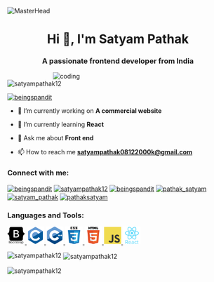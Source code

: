 ![MasterHead](https://1.bp.blogspot.com/-7A4WynwLsMw/XbBpCXG8fHI/AAAAAAAAMt4/uOa1bpLskYgrwGbllhSu2SDj_Mig8SXJQCLcBGAsYHQ/s1600/2000_600px.gif)

<h1 align="center">Hi 👋, I'm Satyam Pathak</h1>
<h3 align="center">A passionate frontend developer from India</h3>
<img align="right" alt="coding" width="400" src="https://gifdb.com/images/high/animated-man-computer-coding-nae6mec378lsg1i3.gif">

<p align="left"> <img src="https://komarev.com/ghpvc/?username=satyampathak12&label=Profile%20views&color=0e75b6&style=flat" alt="satyampathak12" /> </p>
<p align="left"> <a href="https://twitter.com/beingspandit" target="blank"><img src="https://img.shields.io/twitter/follow/beingspandit?logo=twitter&style=for-the-badge" alt="beingspandit" /></a> </p>

- 🔭 I’m currently working on **A commercial website**

- 🌱 I’m currently learning **React**

- 💬 Ask me about **Front end**

- 📫 How to reach me **satyampathak08122000k@gmail.com**

<h3 align="left">Connect with me:</h3>
<p align="left">
<a href="https://twitter.com/beingspandit" target="blank"><img align="center" src="https://raw.githubusercontent.com/rahuldkjain/github-profile-readme-generator/master/src/images/icons/Social/twitter.svg" alt="beingspandit" height="30" width="40" /></a>
<a href="https://linkedin.com/in/satyampathak12" target="blank"><img align="center" src="https://raw.githubusercontent.com/rahuldkjain/github-profile-readme-generator/master/src/images/icons/Social/linked-in-alt.svg" alt="satyampathak12" height="30" width="40" /></a>
<a href="https://instagram.com/beingspandit" target="blank"><img align="center" src="https://raw.githubusercontent.com/rahuldkjain/github-profile-readme-generator/master/src/images/icons/Social/instagram.svg" alt="beingspandit" height="30" width="40" /></a>
<a href="https://www.codechef.com/users/pathak_satyam" target="blank"><img align="center" src="https://cdn.jsdelivr.net/npm/simple-icons@3.1.0/icons/codechef.svg" alt="pathak_satyam" height="30" width="40" /></a>
<a href="https://codeforces.com/profile/satyam_pathak" target="blank"><img align="center" src="https://raw.githubusercontent.com/rahuldkjain/github-profile-readme-generator/master/src/images/icons/Social/codeforces.svg" alt="satyam_pathak" height="30" width="40" /></a>
<a href="https://www.leetcode.com/pathaksatyam" target="blank"><img align="center" src="https://raw.githubusercontent.com/rahuldkjain/github-profile-readme-generator/master/src/images/icons/Social/leet-code.svg" alt="pathaksatyam" height="30" width="40" /></a>
</p>

<h3 align="left">Languages and Tools:</h3>
<p align="left"> <a href="https://getbootstrap.com" target="_blank" rel="noreferrer"> <img src="https://raw.githubusercontent.com/devicons/devicon/master/icons/bootstrap/bootstrap-plain-wordmark.svg" alt="bootstrap" width="40" height="40"/> </a> <a href="https://www.cprogramming.com/" target="_blank" rel="noreferrer"> <img src="https://raw.githubusercontent.com/devicons/devicon/master/icons/c/c-original.svg" alt="c" width="40" height="40"/> </a> <a href="https://www.w3schools.com/cpp/" target="_blank" rel="noreferrer"> <img src="https://raw.githubusercontent.com/devicons/devicon/master/icons/cplusplus/cplusplus-original.svg" alt="cplusplus" width="40" height="40"/> </a> <a href="https://www.w3schools.com/css/" target="_blank" rel="noreferrer"> <img src="https://raw.githubusercontent.com/devicons/devicon/master/icons/css3/css3-original-wordmark.svg" alt="css3" width="40" height="40"/> </a> <a href="https://www.w3.org/html/" target="_blank" rel="noreferrer"> <img src="https://raw.githubusercontent.com/devicons/devicon/master/icons/html5/html5-original-wordmark.svg" alt="html5" width="40" height="40"/> </a> <a href="https://developer.mozilla.org/en-US/docs/Web/JavaScript" target="_blank" rel="noreferrer"> <img src="https://raw.githubusercontent.com/devicons/devicon/master/icons/javascript/javascript-original.svg" alt="javascript" width="40" height="40"/> </a> <a href="https://reactjs.org/" target="_blank" rel="noreferrer"> <img src="https://raw.githubusercontent.com/devicons/devicon/master/icons/react/react-original-wordmark.svg" alt="react" width="40" height="40"/> </a> </p>

<p><img align="left" src="https://github-readme-stats.vercel.app/api/top-langs?username=satyampathak12&show_icons=true&locale=en&layout=compact" alt="satyampathak12" /></p>

<p>&nbsp;<img align="center" src="https://github-readme-stats.vercel.app/api?username=satyampathak12&show_icons=true&locale=en" alt="satyampathak12" /></p>

<p><img align="center" src="https://github-readme-streak-stats.herokuapp.com/?user=satyampathak12&" alt="satyampathak12" /></p>

